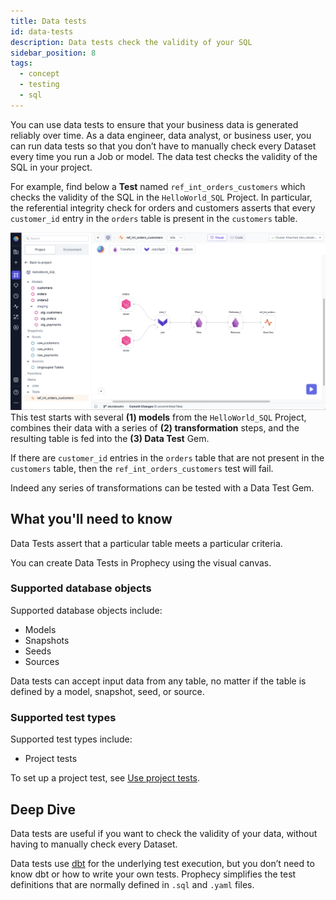 ```yaml
---
title: Data tests
id: data-tests
description: Data tests check the validity of your SQL
sidebar_position: 8
tags:
  - concept
  - testing
  - sql
---
```


You can use data tests to ensure that your business data is generated reliably over time. As a data engineer, data analyst, or business user, you can run data tests so that you don’t have to manually check every Dataset every time you run a Job or model. The data test checks the validity of the SQL in your project.

For example, find below a **Test** named `ref_int_orders_customers` which checks the validity of the SQL in the `HelloWorld_SQL` Project. In particular, the referential integrity check for orders and customers asserts that every `customer_id` entry in the `orders` table is present in the `customers` table.

![Project test canvas](img/project-test-canvas.png)
This test starts with several **(1) models** from the `HelloWorld_SQL` Project, combines their data with a series of **(2) transformation** steps, and the resulting table is fed into the **(3) Data Test** Gem.

If there are `customer_id` entries in the `orders` table that are not present in the `customers` table, then the `ref_int_orders_customers` test will fail.

Indeed any series of transformations can be tested with a Data Test Gem.

## What you'll need to know

Data Tests assert that a particular table meets a particular criteria.

You can create Data Tests in Prophecy using the visual canvas.

### Supported database objects

Supported database objects include:

- Models
- Snapshots
- Seeds
- Sources

Data tests can accept input data from any table, no matter if the table is defined by a model, snapshot, seed, or source.

### Supported test types

Supported test types include:

- Project tests

To set up a project test, see [Use project tests](/docs/low-code-sql/data-tests/use-project-tests.md).

## Deep Dive

Data tests are useful if you want to check the validity of your data, without having to manually check every Dataset.

Data tests use [dbt](https://docs.getdbt.com/docs/build/data-tests) for the underlying test execution, but you don’t need to know dbt or how to write your own tests. Prophecy simplifies the test definitions that are normally defined in `.sql` and `.yaml` files.
